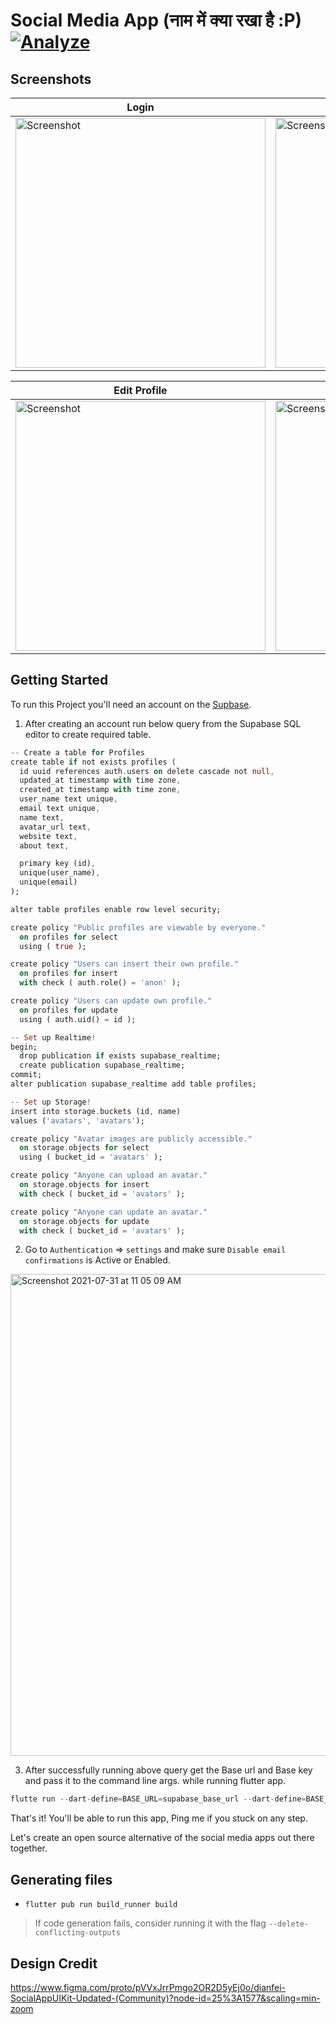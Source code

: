 # Social Media App (नाम में क्या रखा है :P) [![Analyze](https://github.com/ibhavikmakwana/supabase_playground/actions/workflows/analyze_actions.yml/badge.svg)](https://github.com/ibhavikmakwana/supabase_playground/actions/workflows/analyze_actions.yml)


## Screenshots

| Login | Login Error | Sign up |
| ------------------ | --------------------------- | ------------------ |
| <img src="https://user-images.githubusercontent.com/22465800/127871005-fe919608-5f61-4533-8911-0549c72a2471.png" height="400" alt="Screenshot"/>  | <img src="https://user-images.githubusercontent.com/22465800/127871123-560dc871-494b-4f0c-bea2-1d984be121ac.png" height="400" alt="Screenshot"/> | <img src="https://user-images.githubusercontent.com/22465800/127871162-dd9a04bf-b6ac-447b-a9f6-00ffe7baa9a4.png" height="400" alt="Screenshot"/> |

| Edit Profile | Filled Edit Profile | Profile |
| ------------------ | --------------------------- | ------------------ |
| <img src="https://user-images.githubusercontent.com/22465800/127871283-83f1db8b-ad0f-4750-8536-f1a01b50861d.png" height="400" alt="Screenshot"/>  | <img src="https://user-images.githubusercontent.com/22465800/127871297-fd1d3a58-bdcb-448c-9d7c-8a510ab41646.png" height="400" alt="Screenshot"/> | <img src="https://user-images.githubusercontent.com/22465800/127871328-cfadb349-124e-4cb8-8986-7593bd9159d4.png" height="400" alt="Screenshot"/> |


## Getting Started

To run this Project you'll need an account on the [Supbase](https://app.supabase.io/).


1. After creating an account run below query from the Supabase SQL editor to create required table.

```dart
-- Create a table for Profiles
create table if not exists profiles (
  id uuid references auth.users on delete cascade not null,
  updated_at timestamp with time zone,
  created_at timestamp with time zone,
  user_name text unique,
  email text unique,
  name text,
  avatar_url text,
  website text,
  about text,

  primary key (id),
  unique(user_name),
  unique(email)
);

alter table profiles enable row level security;

create policy "Public profiles are viewable by everyone."
  on profiles for select
  using ( true );

create policy "Users can insert their own profile."
  on profiles for insert
  with check ( auth.role() = 'anon' );

create policy "Users can update own profile."
  on profiles for update
  using ( auth.uid() = id );

-- Set up Realtime!
begin;
  drop publication if exists supabase_realtime;
  create publication supabase_realtime;
commit;
alter publication supabase_realtime add table profiles;

-- Set up Storage!
insert into storage.buckets (id, name)
values ('avatars', 'avatars');

create policy "Avatar images are publicly accessible."
  on storage.objects for select
  using ( bucket_id = 'avatars' );

create policy "Anyone can upload an avatar."
  on storage.objects for insert
  with check ( bucket_id = 'avatars' );

create policy "Anyone can update an avatar."
  on storage.objects for update
  with check ( bucket_id = 'avatars' );
```


2. Go to `Authentication` => `settings` and make sure `Disable email confirmations` is Active or Enabled.
<img width="771" alt="Screenshot 2021-07-31 at 11 05 09 AM" src="https://user-images.githubusercontent.com/22465800/127730215-958ad8a8-b4f2-4ddb-b024-5937c41c5797.png">


3. After successfully running above query get the Base url and Base key and pass it to the command line args. while running flutter app.

```dart
flutte run --dart-define=BASE_URL=supabase_base_url --dart-define=BASE_KEY=supabase_base_key
```

That's it! You'll be able to run this app, Ping me if you stuck on any step.

Let's create an open source alternative of the social media apps out there together.


## Generating files
- `flutter pub run build_runner build`
> If code generation fails, consider running it with the flag `--delete-conflicting-outputs` 



## Design Credit
https://www.figma.com/proto/pVVxJrrPmgo2OR2D5yEj0o/dianfei-SocialAppUIKit-Updated-(Community)?node-id=25%3A1577&scaling=min-zoom



